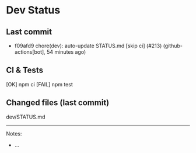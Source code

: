 # Dev Status

## Last commit
- f09afd9 chore(dev): auto-update STATUS.md [skip ci] (#213) (github-actions[bot], 54 minutes ago)
## CI & Tests
[OK] npm ci
[FAIL] npm test

## Changed files (last commit)
dev/STATUS.md

---
Notes:
- ...
